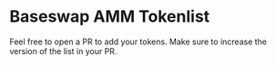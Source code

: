 # Baseswap AMM Tokenlist

Feel free to open a PR to add your tokens. Make sure to increase the version of the list in your PR.
